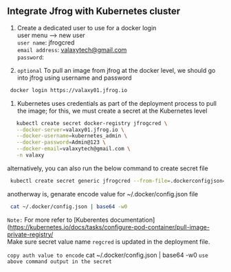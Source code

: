 ## Integrate Jfrog with Kubernetes cluster
  
1. Create a dedicated user to use for a docker login   
     user menu --> new user  
     `user name`: jfrogcred  
     `email address`: valaxytech@gmail.com  
     `password`: <passwrod>  

2.  `optional` To pull an image from jfrog at the docker level, we should go into jfrog using username and password   
```sh 
 docker login https://valaxy01.jfrog.io
``` 
1. Kubernetes uses credentials as part of the deployment process to pull the image; for this, we must create a secret at the Kubernetes level   
```sh 
   kubectl create secret docker-registry jfrogcred \
   --docker-server=valaxy01.jfrog.io \
   --docker-username=kubernetes_admin \
   --docker-password=Admin@123 \
   --docker-email=valaxytech@gmail.com \
   -n valaxy
``` 

  alternatively, you can also run the below command to create secret file   
  ```sh 
   kubectl create secret generic jfrogcred --from-file=.dockerconfigjson=/root/.docker/config.json --type=kubernetes.io/dockerconfigjson -n valaxy -o yaml > secret.yaml
  ```

  anotherway is, genarate encode value for ~/.docker/config.json file 
  ```sh 
   cat ~/.docker/config.json | base64 -w0
   ```
   
`Note:` For more refer to [Kuberentes documentation](https://kubernetes.io/docs/tasks/configure-pod-container/pull-image-private-registry/   
Make sure secret value name `regcred` is updated in the deployment file.  

  `copy auth value to encode`
  cat ~/.docker/config.json | base64 -w0
  `use above command output in the secret`
```
